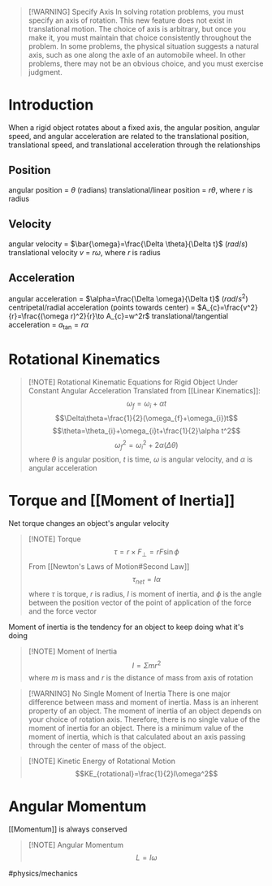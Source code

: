 > [!WARNING] Specify Axis
> In solving rotation problems, you must specify an axis of rotation. This new feature does not exist in translational motion. The choice of axis is arbitrary, but once you make it, you must maintain that choice consistently throughout the problem. In some problems, the physical situation suggests a natural axis, such as one along the axle of an automobile wheel. In other problems, there may not be an obvious choice, and you must exercise judgment.
# Introduction
When a rigid object rotates about a fixed axis, the angular position, angular speed, and angular acceleration are related to the translational position, translational speed, and translational acceleration through the relationships
## Position
angular position = $\theta$ (radians)
translational/linear position = $r\theta$, where $r$ is radius

## Velocity
angular velocity = $\bar{\omega}=\frac{\Delta \theta}{\Delta t}$ ($rad/s$)
translational velocity $v$ = $r\omega$, where $r$ is radius

## Acceleration
angular acceleration = $\alpha=\frac{\Delta \omega}{\Delta t}$ ($rad/s^2$)
centripetal/radial acceleration (points towards center) = $A_{c}=\frac{v^2}{r}=\frac{(\omega r)^2}{r}\to A_{c}=w^2r$
translational/tangential acceleration = $a_{\tan}=r\alpha$

# Rotational Kinematics
> [!NOTE] Rotational Kinematic Equations for Rigid Object Under Constant Angular Acceleration
>Translated from [[Linear Kinematics]]:
>$$\omega_{f}=\omega_{i}+\alpha t$$
>$$\Delta\theta=\frac{1}{2}(\omega_{f}+\omega_{i})t$$
>$$\theta=\theta_{i}+\omega_{i}t+\frac{1}{2}\alpha t^2$$
>$$\omega_{f}^2=\omega_{i}^2+2\alpha(\Delta \theta)$$
>where $\theta$ is angular position, $t$ is time, $\omega$ is angular velocity, and $\alpha$ is angular acceleration

# Torque and [[Moment of Inertia]]
Net torque changes an object's angular velocity
> [!NOTE] Torque
> $$\tau=r\times F_{\perp}=rF\sin \phi$$
> From [[Newton's Laws of Motion#Second Law]] $$\tau_{net}=I\alpha$$
> where $\tau$ is torque, $r$ is radius, $I$ is moment of inertia, and $\phi$ is the angle between the position vector of the point of application of the force and the force vector

Moment of inertia is the tendency for an object to keep doing what it's doing
> [!NOTE] Moment of Inertia
> $$I=\Sigma mr^2$$
> where $m$ is mass and $r$ is the distance of mass from axis of rotation

>[!WARNING] No Single Moment of Inertia
>There is one major difference between mass and moment of inertia. Mass is an inherent property of an object. The moment of inertia of an object depends on your choice of rotation axis. Therefore, there is no single value of the moment of inertia for an object. There is a minimum value of the moment of inertia, which is that calculated about an axis passing through the center of mass of the object.


> [!NOTE] Kinetic Energy of Rotational Motion
> $$KE_{rotational}=\frac{1}{2}I\omega^2$$

# Angular Momentum
[[Momentum]] is always conserved
> [!NOTE] Angular Momentum
> $$L=I\omega$$




#physics/mechanics 
